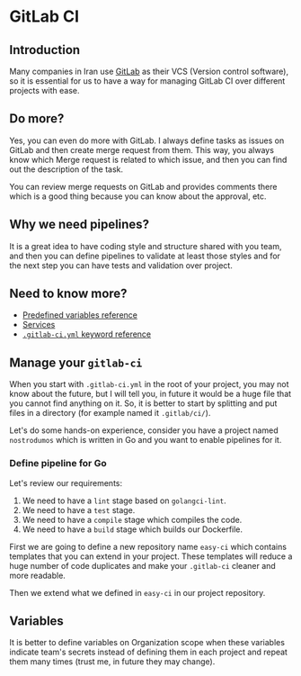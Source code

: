 # GitLab CI

## Introduction

Many companies in Iran use [GitLab](https://about.gitlab.com/) as their VCS (Version control software), so it is essential for us
to have a way for managing GitLab CI over different projects with ease.

## Do more?

Yes, you can even do more with GitLab. I always define tasks as issues on GitLab and then create merge request from them.
This way, you always know which Merge request is related to which issue, and then you can find out the description of the task.

You can review merge requests on GitLab and provides comments there which is a good thing because you can know about the
approval, etc.

## Why we need pipelines?

It is a great idea to have coding style and structure shared with you team, and then you can define pipelines to validate at
least those styles and for the next step you can have tests and validation over project.

## Need to know more?

- [Predefined variables reference](https://docs.gitlab.com/ee/ci/variables/predefined_variables.html)
- [Services](https://docs.gitlab.com/ee/ci/services/)
- [`.gitlab-ci.yml` keyword reference](https://docs.gitlab.com/ee/ci/yaml/)

## Manage your `gitlab-ci`

When you start with `.gitlab-ci.yml` in the root of your project, you may not know about the future, but I will tell you,
in future it would be a huge file that you cannot find anything on it.
So, it is better to start by splitting and put files in a directory (for example named it `.gitlab/ci/`).

Let's do some hands-on experience, consider you have a project named `nostrodumos` which is written in Go
and you want to enable pipelines for it.

### Define pipeline for Go

Let's review our requirements:

1. We need to have a `lint` stage based on `golangci-lint`.
2. We need to have a `test` stage.
3. We need to have a `compile` stage which compiles the code.
4. We need to have a `build` stage which builds our Dockerfile.

First we are going to define a new repository name `easy-ci` which contains
templates that you can extend in your project. These templates will reduce a huge
number of code duplicates and make your `.gitlab-ci` cleaner and more readable.

Then we extend what we defined in `easy-ci` in our project repository.

## Variables

It is better to define variables on Organization scope when these variables
indicate team's secrets instead of defining them in each project and repeat
them many times (trust me, in future they may change).
